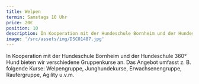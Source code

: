 ```yaml
---
title: Welpen
termin: Samstags 10 Uhr
price: 20€
position: 10
description: In Kooperation mit der Hundeschule Bornheim und der Hundeschule 360° Hund bieten wir verschiedene Gruppenkurse an.
image: '/src/assets/img/DSC01487.jpg'
---
```


In Kooperation mit der Hundeschule Bornheim und der Hundeschule 360° Hund bieten wir verschiedene Gruppenkurse an. Das Angebot umfasst z. B. folgende Kurse: Welpengruppe, Junghundekurse, Erwachsenengruppe, Raufergruppe, Agility u.v.m.
